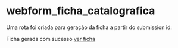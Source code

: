 # webform_ficha_catalografica

Uma rota foi criada para geração da ficha a partir do submission id:

Ficha gerada com sucesso <a href="/ficha/[webform_submission:sid]">ver ficha</a>
